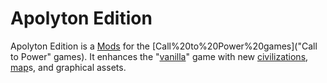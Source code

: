 # Apolyton Edition

Apolyton Edition is a [Mods](mod) for the [Call%20to%20Power%20games]("Call to Power" games). It enhances the "[vanilla](vanilla)" game with new [civilizations](civilizations), [map](map)s, and graphical assets.